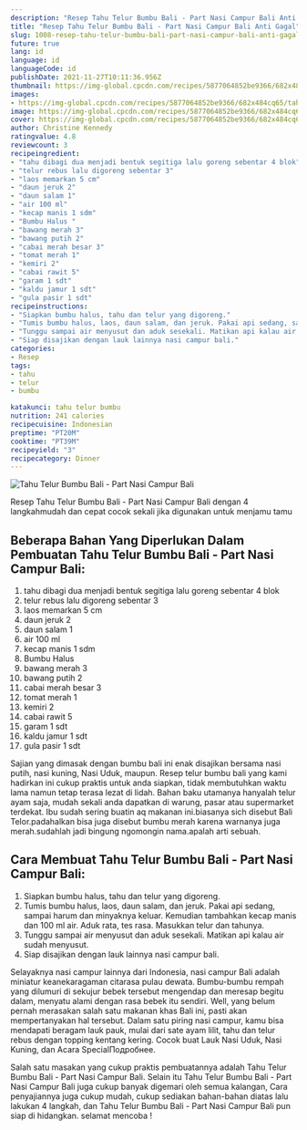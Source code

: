 ```yaml
---
description: "Resep Tahu Telur Bumbu Bali - Part Nasi Campur Bali Anti Gagal"
title: "Resep Tahu Telur Bumbu Bali - Part Nasi Campur Bali Anti Gagal"
slug: 1008-resep-tahu-telur-bumbu-bali-part-nasi-campur-bali-anti-gagal
future: true
lang: id
language: id
languageCode: id
publishDate: 2021-11-27T10:11:36.956Z 
thumbnail: https://img-global.cpcdn.com/recipes/5877064852be9366/682x484cq65/tahu-telur-bumbu-bali-part-nasi-campur-bali-foto-resep-utama.png
images:
- https://img-global.cpcdn.com/recipes/5877064852be9366/682x484cq65/tahu-telur-bumbu-bali-part-nasi-campur-bali-foto-resep-utama.png
image: https://img-global.cpcdn.com/recipes/5877064852be9366/682x484cq65/tahu-telur-bumbu-bali-part-nasi-campur-bali-foto-resep-utama.png
cover: https://img-global.cpcdn.com/recipes/5877064852be9366/682x484cq65/tahu-telur-bumbu-bali-part-nasi-campur-bali-foto-resep-utama.png
author: Christine Kennedy
ratingvalue: 4.8
reviewcount: 3
recipeingredient:
- "tahu dibagi dua menjadi bentuk segitiga lalu goreng sebentar 4 blok"
- "telur rebus lalu digoreng sebentar 3"
- "laos memarkan 5 cm"
- "daun jeruk 2"
- "daun salam 1"
- "air 100 ml"
- "kecap manis 1 sdm"
- "Bumbu Halus "
- "bawang merah 3"
- "bawang putih 2"
- "cabai merah besar 3"
- "tomat merah 1"
- "kemiri 2"
- "cabai rawit 5"
- "garam 1 sdt"
- "kaldu jamur 1 sdt"
- "gula pasir 1 sdt"
recipeinstructions:
- "Siapkan bumbu halus, tahu dan telur yang digoreng."
- "Tumis bumbu halus, laos, daun salam, dan jeruk. Pakai api sedang, sampai harum dan minyaknya keluar. Kemudian tambahkan kecap manis dan 100 ml air. Aduk rata, tes rasa. Masukkan telur dan tahunya."
- "Tunggu sampai air menyusut dan aduk sesekali. Matikan api kalau air sudah menyusut."
- "Siap disajikan dengan lauk lainnya nasi campur bali."
categories:
- Resep
tags:
- tahu
- telur
- bumbu

katakunci: tahu telur bumbu 
nutrition: 241 calories
recipecuisine: Indonesian
preptime: "PT20M"
cooktime: "PT39M"
recipeyield: "3"
recipecategory: Dinner
---
```



![Tahu Telur Bumbu Bali - Part Nasi Campur Bali](https://img-global.cpcdn.com/recipes/5877064852be9366/682x484cq65/tahu-telur-bumbu-bali-part-nasi-campur-bali-foto-resep-utama.png)

Resep Tahu Telur Bumbu Bali - Part Nasi Campur Bali    dengan 4 langkahmudah dan cepat cocok sekali jika digunakan untuk menjamu tamu

<!--inarticleads1-->

## Beberapa Bahan Yang Diperlukan Dalam Pembuatan Tahu Telur Bumbu Bali - Part Nasi Campur Bali:

1. tahu dibagi dua menjadi bentuk segitiga lalu goreng sebentar 4 blok
1. telur rebus lalu digoreng sebentar 3
1. laos memarkan 5 cm
1. daun jeruk 2
1. daun salam 1
1. air 100 ml
1. kecap manis 1 sdm
1. Bumbu Halus 
1. bawang merah 3
1. bawang putih 2
1. cabai merah besar 3
1. tomat merah 1
1. kemiri 2
1. cabai rawit 5
1. garam 1 sdt
1. kaldu jamur 1 sdt
1. gula pasir 1 sdt

Sajian yang dimasak dengan bumbu bali ini enak disajikan bersama nasi putih, nasi kuning, Nasi Uduk, maupun. Resep telur bumbu bali yang kami hadirkan ini cukup praktis untuk anda siapkan, tidak membutuhkan waktu lama namun tetap terasa lezat di lidah. Bahan baku utamanya hanyalah telur ayam saja, mudah sekali anda dapatkan di warung, pasar atau supermarket terdekat. Ibu sudah sering buatin aq makanan ini.biasanya sich disebut Bali Telor.padahalkan bisa juga disebut bumbu merah karena warnanya juga merah.sudahlah jadi bingung ngomongin nama.apalah arti sebuah. 

<!--inarticleads2-->

## Cara Membuat Tahu Telur Bumbu Bali - Part Nasi Campur Bali:

1. Siapkan bumbu halus, tahu dan telur yang digoreng.
1. Tumis bumbu halus, laos, daun salam, dan jeruk. Pakai api sedang, sampai harum dan minyaknya keluar. Kemudian tambahkan kecap manis dan 100 ml air. Aduk rata, tes rasa. Masukkan telur dan tahunya.
1. Tunggu sampai air menyusut dan aduk sesekali. Matikan api kalau air sudah menyusut.
1. Siap disajikan dengan lauk lainnya nasi campur bali.


Selayaknya nasi campur lainnya dari Indonesia, nasi campur Bali adalah miniatur keanekaragaman citarasa pulau dewata. Bumbu-bumbu rempah yang dilumuri di sekujur bebek tersebut mengendap dan meresap begitu dalam, menyatu alami dengan rasa bebek itu sendiri. Well, yang belum pernah merasakan salah satu makanan khas Bali ini, pasti akan mempertanyakan hal tersebut. Dalam satu piring nasi campur, kamu bisa mendapati beragam lauk pauk, mulai dari sate ayam lilit, tahu dan telur rebus dengan topping kentang kering. Cocok buat Lauk Nasi Uduk, Nasi Kuning, dan Acara SpecialПодробнее. 

Salah satu masakan yang cukup praktis pembuatannya adalah  Tahu Telur Bumbu Bali - Part Nasi Campur Bali. Selain itu  Tahu Telur Bumbu Bali - Part Nasi Campur Bali  juga cukup banyak digemari oleh semua kalangan, Cara penyajiannya juga cukup mudah, cukup sediakan bahan-bahan diatas lalu lakukan 4 langkah, dan  Tahu Telur Bumbu Bali - Part Nasi Campur Bali  pun siap di hidangkan. selamat mencoba !
